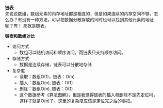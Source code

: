 **链表**  
先说说数组，数组元素的内存地址都是相连的，但是如果连续的内存空间不够，怎么办？有没有一种方法，可以把数据分散存放的同时也可以找到其他元素的地址呢？有！
那就是链表。

**链表和数组对比**  
* 访问方式
  * 数组可以随机访问和顺序访问，而链表只支持顺序访问。
* 存储方式
  * 数据是连续存储，链表可以分散地存储
* 复杂度
  * 读取：数组O(1)，链表：O(n)
  * 插入：数组O(n), 链表：O(1)
  * 删除：数组O(n), 链表：O(1)  
  * 这个数据参考《算法图解》，但是我觉得链表的插入和删除不是先定位吗，这样子就是O(n)了，这里的复杂度应该是定位完之后的事把。

